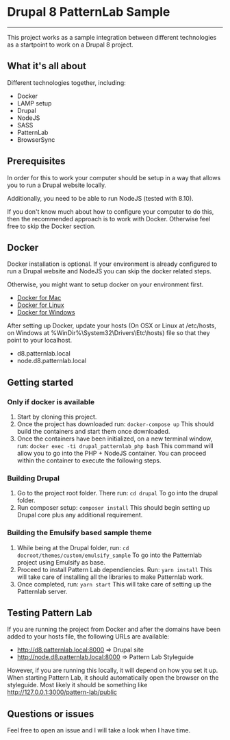 # Drupal 8 PatternLab Sample
--------

This project works as a sample integration between different technologies as a startpoint
to work on a Drupal 8 project.

## What it's all about

Different technologies together, including:

* Docker
* LAMP setup
* Drupal
* NodeJS
* SASS
* PatternLab
* BrowserSync

## Prerequisites

In order for this to work your computer should be setup in a way that allows you to run
a Drupal website locally.

Additionally, you need to be able to run NodeJS (tested with 8.10).

If you don't know much about how to configure your computer to do this, then the recommended
approach is to work with Docker. Otherwise feel free to skip the Docker section.

## Docker

Docker installation is optional. If your environment is already configured to run a Drupal
website and NodeJS you can skip the docker related steps.

Otherwise, you might want to setup docker on your environment first.

* [Docker for Mac](https://docs.docker.com/docker-for-mac/install/)
* [Docker for Linux](https://docs.docker.com/install/#releases)
* [Docker for Windows](https://docs.docker.com/docker-for-windows/install/)

After setting up Docker, update your hosts (On OSX or Linux at /etc/hosts, on Windows at
 %WinDir%\System32\Drivers\Etc\hosts) file so that they point to your localhost.
 * d8.patternlab.local
 * node.d8.patternlab.local

## Getting started

### Only if docker is available

1. Start by cloning this project.
2. Once the project has downloaded run:
```docker-compose up``` 
This should build the containers and start them once downloaded.
3. Once the containers have been initialized, on a new terminal window, run:
```docker exec -ti drupal_patternlab_php bash```
This command will allow you to go into the PHP + NodeJS container. You can proceed
within the container to execute the following steps.

### Building Drupal

1. Go to the project root folder. There run: 
```cd drupal```
To go into the drupal folder.
2. Run composer setup:
```composer install```
This should begin setting up Drupal core plus any additional requirement.

### Building the Emulsify based sample theme

1. While being at the Drupal folder, run:
```cd docroot/themes/custom/emulsify_sample```
To go into the Patternlab project using Emulsify as base.
2. Proceed to install Pattern Lab dependiencies. Run:
```yarn install```
This will take care of installing all the libraries to make Patternlab work.
3. Once completed, run:
```yarn start```
This will take care of setting up the Patternlab server.

## Testing Pattern Lab
If you are running the project from Docker and after the domains have been added to your
hosts file, the following URLs are available:
 
- http://d8.patternlab.local:8000 => Drupal site
- http://node.d8.patternlab.local:8000 => Pattern Lab Styleguide 

However, if you are running this locally, it will depend on how you set it up. When starting
Pattern Lab, it should automatically open the browser on the styleguide. Most likely it should 
be something like http://127.0.0.1:3000/pattern-lab/public

## Questions or issues

Feel free to open an issue and I will take a look when I have time.
